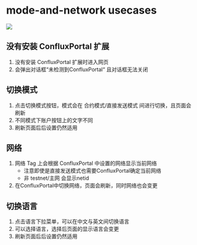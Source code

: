 # mode-and-network usecases

![](image/2021-12-05-17-55-44.png)

## 没有安装 ConfluxPortal 扩展

1. 没有安装 ConfluxPortal 扩展时进入网页
2. 会弹出对话框“未检测到ConfluxPortal“ 且对话框无法关闭

## 切换模式

1. 点击切换模式按钮，模式会在 合约模式/直接发送模式 间进行切换，且页面会刷新
2. 不同模式下账户按钮上的文字不同
3. 刷新页面后后设置仍然适用

## 网络

1. 网络 Tag 上会根据 ConfluxPortal 中设置的网络显示当前网络
   - 注意即使是直接发送模式也需要ConfluxPortal确定当前网络
   - 非 testnet/主网 会显示netid
2. 在ConfluxPortal中切换网络，页面会刷新，同时网络也会变更

## 切换语言

1. 点击语言下拉菜单，可以在中文与英文间切换语言
2. 可以选择语言，选择后页面的显示语言会变更
3. 刷新页面后后设置仍然适用
